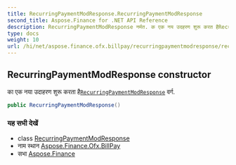 ```yaml
---
title: RecurringPaymentModResponse.RecurringPaymentModResponse
second_title: Aspose.Finance for .NET API Reference
description: RecurringPaymentModResponse नर्मत. क एक नय उदहरण शुरू करत हैRecurringPaymentModResponse वर्ग.
type: docs
weight: 10
url: /hi/net/aspose.finance.ofx.billpay/recurringpaymentmodresponse/recurringpaymentmodresponse/
---
```

## RecurringPaymentModResponse constructor

का एक नया उदाहरण शुरू करता है[`RecurringPaymentModResponse`](../) वर्ग.

```csharp
public RecurringPaymentModResponse()
```

### यह सभी देखें

* class [RecurringPaymentModResponse](../)
* नाम स्थान [Aspose.Finance.Ofx.BillPay](../../recurringpaymentmodresponse/)
* सभा [Aspose.Finance](../../../)


